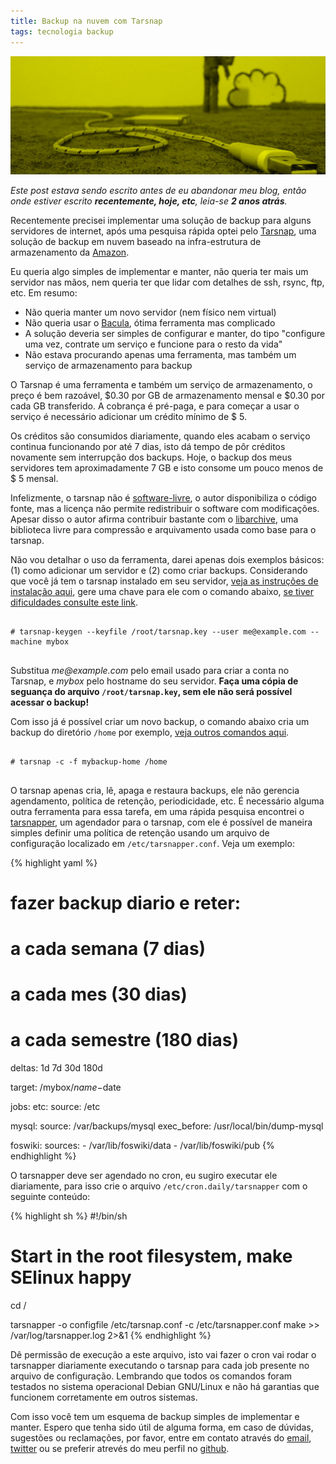 ```yaml
---
title: Backup na nuvem com Tarsnap
tags: tecnologia backup
---
```


![Chewbacca fazendo backup na nuvem](/files/chewbacca-nuvem.jpg)

_Este post estava sendo escrito antes de eu abandonar meu blog, então onde
estiver escrito **recentemente, hoje, etc**, leia-se **2 anos atrás**._

Recentemente precisei implementar uma solução de backup para alguns servidores
de internet, após uma pesquisa rápida optei pelo [Tarsnap](http://tarsnap.com),
uma solução de backup em nuvem baseado na infra-estrutura de armazenamento da
[Amazon](http://www.tarsnap.com/infrastructure.html).

Eu queria algo simples de implementar e manter, não queria ter mais um servidor
nas mãos, nem queria ter que lidar com detalhes de ssh, rsync, ftp, etc.
Em resumo:

* Não queria manter um novo servidor (nem físico nem virtual)
* Não queria usar o [Bacula](http://bacula.org), ótima ferramenta mas complicado
* A solução deveria ser simples de configurar e manter, do tipo "configure uma vez, contrate um serviço e funcione para o resto da vida"
* Não estava procurando apenas uma ferramenta, mas também um serviço de armazenamento para backup

O Tarsnap é uma ferramenta e também um serviço de armazenamento, o
preço é bem razoável, $0.30 por GB de armazenamento mensal e $0.30 por cada GB
transferido. A cobrança é pré-paga, e para começar a usar o serviço é
necessário adicionar um crédito mínimo de $ 5.

Os créditos são consumidos diariamente, quando eles acabam o serviço continua
funcionando por até 7 dias, isto dá tempo de pôr créditos novamente sem
interrupção dos backups. Hoje, o backup dos meus servidores tem aproximadamente
7 GB e isto consome um pouco menos de $ 5 mensal.

Infelizmente, o tarsnap não é [software-livre](http://www.gnu.org/philosophy/free-sw.pt-br.html), o autor disponibiliza o código
fonte, mas a licença não permite redistribuir o software com modificações.
Apesar disso o autor afirma contribuir bastante com o
[libarchive](http://code.google.com/p/libarchive), uma biblioteca livre para
compressão e arquivamento usada como base para o tarsnap.

Não vou detalhar o uso da ferramenta, darei apenas dois exemplos básicos:
(1) como adicionar um servidor e (2) como criar backups.
Considerando que você já tem o tarsnap instalado em seu servidor,
[veja as instruções de instalação aqui](https://www.tarsnap.com/download.html),
gere uma chave para ele com o comando abaixo, [se tiver
dificuldades consulte este link](http://www.tarsnap.com/gettingstarted.html).

<pre class="terminal">
<code>
# tarsnap-keygen --keyfile /root/tarsnap.key --user me@example.com --machine mybox
</code>
</pre>

Substitua _me@example.com_ pelo email usado para criar a conta no Tarsnap, e
_mybox_ pelo hostname do seu servidor. **Faça uma cópia de seguança do
arquivo `/root/tarsnap.key`, sem ele não será possível acessar o backup!**

Com isso já é possível criar um novo backup, o comando abaixo cria um backup do
diretório `/home` por exemplo, [veja outros comandos
aqui](http://www.tarsnap.com/usage.html).

<pre class="terminal">
<code>
# tarsnap -c -f mybackup-home /home
</code>
</pre>

O tarsnap apenas cria, lê, apaga e restaura backups, ele não gerencia
agendamento, política de retenção, periodicidade, etc. É necessário alguma
outra ferramenta para essa tarefa, em uma rápida pesquisa encontrei o
[tarsnapper](http://github.com/miracle2k/tarsnapper), um agendador para o
tarsnap, com ele é possível de maneira simples definir uma política de retenção
usando um arquivo de configuração localizado em `/etc/tarsnapper.conf`. Veja um
exemplo:

{% highlight yaml %}
# fazer backup diario e reter:
# a cada semana (7 dias)
# a cada mes (30 dias)
# a cada semestre (180 dias)

deltas: 1d 7d 30d 180d

target: /mybox/$name-$date

jobs:
  etc:
    source: /etc

  mysql:
    source: /var/backups/mysql
    exec_before: /usr/local/bin/dump-mysql

  foswiki:
    sources:
      - /var/lib/foswiki/data
      - /var/lib/foswiki/pub
{% endhighlight %}

O tarsnapper deve ser agendado no cron, eu sugiro executar ele diariamente,
para isso crie o arquivo `/etc/cron.daily/tarsnapper` com o seguinte conteúdo:

{% highlight sh %}
#!/bin/sh
# Start in the root filesystem, make SElinux happy
cd /

tarsnapper -o configfile /etc/tarsnap.conf -c /etc/tarsnapper.conf make >> /var/log/tarsnapper.log 2>&1
{% endhighlight %}

Dê permissão de execução a este arquivo, isto vai fazer o cron vai rodar o
tarsnapper diariamente executando o tarsnap para cada job presente no arquivo
de configuração. Lembrando que todos os comandos foram testados no sistema
operacional Debian GNU/Linux e não há garantias que funcionem corretamente em
outros sistemas.

Com isso você tem um esquema de backup simples de implementar e manter.
Espero que tenha sido útil de alguma forma, em caso de dúvidas, sugestões ou
reclamações, por favor, entre em contato através do
<a href="mailto:{{ site.email }}">email</a>,
<a href="http://twitter.com/{{ site.twitter_username }}">twitter</a>
ou se preferir atrevés do meu perfil no
<a href="http://github.com/{{ site.github_username }}">github</a>.
